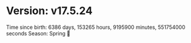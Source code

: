 # Version: v17.5.24
Time since birth: 6386 days, 153265 hours, 9195900 minutes, 551754000 seconds
Season: Spring 🌸
